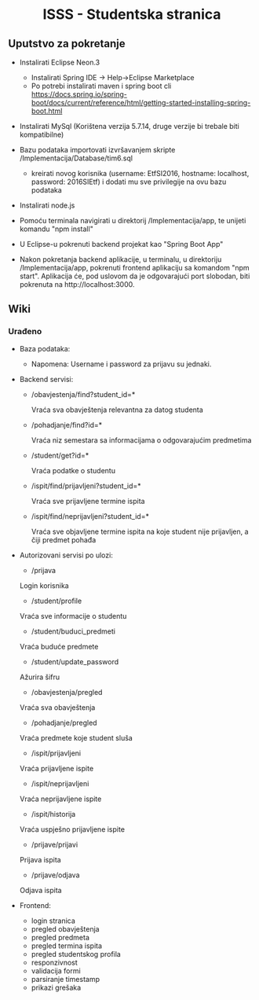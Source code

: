 <h1 align="center">
ISSS - Studentska stranica
</h1>


## Uputstvo za pokretanje

* Instalirati Eclipse Neon.3
    *   Instalirati Spring IDE -> Help->Eclipse Marketplace
    *   Po potrebi instalirati maven i spring boot cli https://docs.spring.io/spring-boot/docs/current/reference/html/getting-started-installing-spring-boot.html
    
*   Instalirati MySql (Korištena verzija 5.7.14, druge verzije bi trebale biti kompatibilne)

*  Bazu podataka importovati izvršavanjem skripte /Implementacija/Database/tim6.sql
    * kreirati novog korisnika (username: EtfSI2016, hostname: localhost, password: 2016SIEtf) i dodati mu sve  privilegije na ovu bazu podataka
    
* Instalirati node.js

* Pomoću terminala navigirati u direktorij /Implementacija/app, te unijeti komandu "npm install"

* U Eclipse-u pokrenuti backend projekat kao "Spring Boot App"

* Nakon pokretanja backend aplikacije, u terminalu, u direktoriju /Implementacija/app, pokrenuti frontend aplikaciju sa komandom "npm start". Aplikacija će, pod uslovom da je odgovarajući port slobodan, biti pokrenuta na http://localhost:3000.

## Wiki

### Urađeno

* Baza podataka:
	* Napomena: Username i password za prijavu su jednaki.

* Backend servisi:
	* /obavjestenja/find?student_id=*
	
    	Vraća sva obavještenja relevantna za datog studenta
        
    * /pohadjanje/find?id=*
	
    	Vraća niz semestara sa informacijama o odgovarajućim predmetima
        
    * /student/get?id=*
	
    	Vraća podatke o studentu
        
    * /ispit/find/prijavljeni?student_id=*
	
    	Vraća sve prijavljene termine ispita

    * /ispit/find/neprijavljeni?student_id=*
	
    	Vraća sve objavljene termine ispita na koje student nije prijavljen, a čiji predmet pohađa

* Autorizovani servisi po ulozi:

	* /prijava
	
	Login korisnika

	* /student/profile

	Vraća sve informacije o studentu

	* /student/buduci_predmeti

	Vraća buduće predmete

	* /student/update_password

	Ažurira šifru
	
	* /obavjestenja/pregled
	
	Vraća sva obavještenja

	* /pohadjanje/pregled

	Vraća predmete koje student sluša

	* /ispit/prijavljeni
	
	Vraća prijavljene ispite

	* /ispit/neprijavljeni

	Vraća neprijavljene ispite

	* /ispit/historija

	Vraća uspješno prijavljene ispite

	* /prijave/prijavi

	Prijava ispita

	* /prijave/odjava
	
	Odjava ispita

	

* Frontend:
	* login stranica
	* pregled obavještenja
	* pregled predmeta
	* pregled termina ispita
	* pregled studentskog profila
	* responzivnost
	* validacija formi 
	* parsiranje timestamp
	* prikazi grešaka
        

